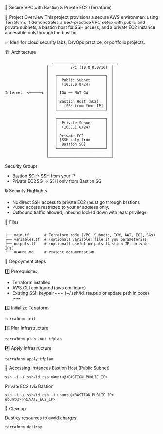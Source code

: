 
🔐 Secure VPC with Bastion & Private EC2 (Terraform)

📌 Project Overview
This project provisions a secure AWS environment using Terraform.
It demonstrates a best-practice VPC setup with public and private subnets, a bastion host for SSH access, and a private EC2 instance accessible only through the bastion.

✅ Ideal for cloud security labs, DevOps practice, or portfolio projects.

🏗️ Architecture
~~~
                     ┌─────────────────────────────┐
                   │          VPC (10.0.0.0/16)  │
                   │                             │
                   │   ┌──────────────────────┐  │
                   │   │  Public Subnet       │  │
                   │   │  (10.0.0.0/24)       │  │
                   │   │                      │  │
Internet  <──────► │   │ IGW ── NAT GW        │  │
                   │   │   │                  │  │
                   │   │ Bastion Host (EC2)   │  │
                   │   │   [SSH from Your IP] │  │
                   │   └──────────────────────┘  │
                   │                             │
                   │   ┌──────────────────────┐  │
                   │   │  Private Subnet      │  │
                   │   │  (10.0.1.0/24)       │  │
                   │   │                      │  │
                   │   │ Private EC2          │  │
                   │   │ [SSH only from       │  │
                   │   │  Bastion SG]         │  │
                   │   └──────────────────────┘  │
                   │                             │
                   └─────────────────────────────┘
~~~



Security Groups
- Bastion SG → SSH from your IP
- Private EC2 SG → SSH only from Bastion SG

🔒 Security Highlights
- No direct SSH access to private EC2 (must go through bastion).
- Public access restricted to your IP address only.
- Outbound traffic allowed, inbound locked down with least privilege


📂 Files

~~~

├── main.tf       # Terraform code (VPC, Subnets, IGW, NAT, EC2, SGs)
├── variables.tf  # (optional) variables file if you parameterize
├── outputs.tf    # (optional) useful outputs (bastion IP, private IPs)
└── README.md     # Project documentation
~~~


🚀 Deployment Steps

1️⃣ Prerequisites
- Terraform installed
- AWS CLI configured (aws configure)
- Existing SSH keypair ~~~ (~/.ssh/id_rsa.pub or update path in code) ~~~

2️⃣ Initialize Terraform
~~~
terraform init
~~~

3️⃣ Plan Infrastructure
~~~
terraform plan -out tfplan
~~~

4️⃣ Apply Infrastructure
~~~
terraform apply tfplan
~~~

🔑 Accessing Instances
Bastion Host (Public Subnet)
~~~
ssh -i ~/.ssh/id_rsa ubuntu@<BASTION_PUBLIC_IP>
~~~

Private EC2 (via Bastion)
~~~
ssh -i ~/.ssh/id_rsa -J ubuntu@<BASTION_PUBLIC_IP> ubuntu@<PRIVATE_EC2_IP>
~~~


🧹 Cleanup

Destroy resources to avoid charges:
~~~
terraform destroy
~~~